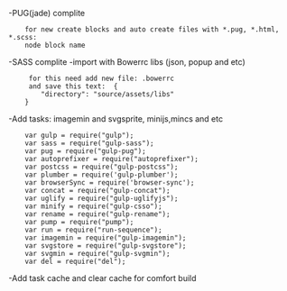 -PUG(jade) complite 
	
		for new create blocks and auto create files with *.pug, *.html, *.scss:
		node block name		
			
-SASS complite 
-import with Bowerrc libs (json, popup and etc) 

		 for this need add new file: .bowerrc
		 and save this text:  {
			"directory": "source/assets/libs"
		}

-Add tasks: imagemin and svgsprite, minijs,mincs and etc

		var gulp = require("gulp");
		var sass = require("gulp-sass");
		var pug = require("gulp-pug");
		var autoprefixer = require("autoprefixer");
		var postcss = require("gulp-postcss");
		var plumber = require('gulp-plumber');
		var browserSync = require('browser-sync');
		var concat = require("gulp-concat");
		var uglify = require("gulp-uglifyjs");
		var minify = require("gulp-csso");
		var rename = require("gulp-rename");
		var pump = require("pump");
		var run = require("run-sequence");
		var imagemin = require("gulp-imagemin");
		var svgstore = require("gulp-svgstore");
		var svgmin = require("gulp-svgmin");
		var del = require("del");
	
-Add task cache and clear cache for comfort build